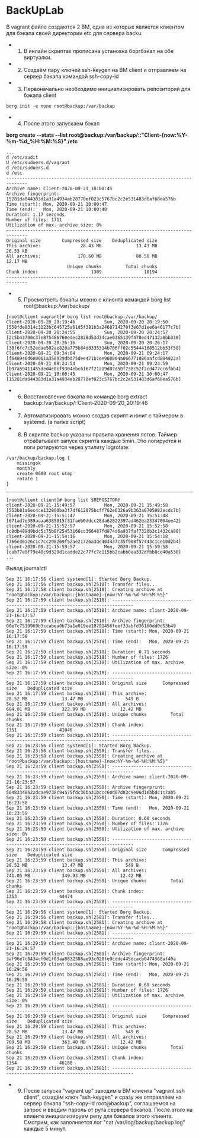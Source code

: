 # BackUpLab
В vagrant файле создаются 2 ВМ, одна из которых является клиентом для бэкапа своей директории etc для сервера backu.

* 1. В инлайн скриптах прописана установка боргбэкап на обе виртуалки.
* 2. Создаём пару ключей ssh-keygen на ВМ client и отправляем на сервер бэкапа командой ssh-copy-id 
* 3. Первоначально необходимо инициализировать репозиторий для бэкапа client
```
borg init -e none root@backup:/var/backup
```
* 4. После этого запускаем бэкап

**borg create --stats --list root@backup:/var/backup/::"Client-{now:%Y-%m-%d_%H:%M:%S}" /etc**
```
...
d /etc/audit
U /etc/sudoers.d/vagrant
d /etc/sudoers.d
d /etc
------------------------------------------------------------------------------
Archive name: Client-2020-09-21_10:00:45
Archive fingerprint: 15281da044383d1a31a4934ab28770ef023c5767bc2c2e531483d6af68ea576b
Time (start): Mon, 2020-09-21 10:00:47
Time (end):   Mon, 2020-09-21 10:00:48
Duration: 1.17 seconds
Number of files: 1711
Utilization of max. archive size: 0%
------------------------------------------------------------------------------
Original size        Compressed size    Deduplicated size
This archive:               28.43 MB             13.43 MB             26.53 kB
All archives:              170.60 MB             80.56 MB             12.17 MB
                       Unique chunks         Total chunks
Chunk index:                    1309                10194
------------------------------------------------------------------------------
```
* 5. Просмотреть бэкапы можно с клиента командой borg list root@backup:/var/backup/
```
[root@client vagrant]# borg list root@backup:/var/backup/
Client-2020-09-20_20:19:46           Sun, 2020-09-20 20:19:50 [558fde8314c3123bc645725a61d5f381b3a2468714270f3e67d1ee6a46177c7b]
Client-2020-09-20_20:24:55           Sun, 2020-09-20 20:24:57 [2c5b43790c37e875486760edec2828d53d34cae0365139f478ed47132a8bb330]
Client-2020-09-20_20:26:16           Sun, 2020-09-20 20:26:17 [38f6fc7c52edae582ae820a775b84d0335314b706ff02c55444168512bb53f58]
Client-2020-09-21_09:24:04           Mon, 2020-09-21 09:24:17 [f648946d600061a358929dbd75dee471b1ee908064a066771086aafcd804922a]
Client-2020-09-21_09:24:54           Mon, 2020-09-21 09:24:59 [b97a59411455ded4c0cf9304ebc6167f21a19d07d50f738c52f2cd477cc6fbb4]
Client-2020-09-21_10:00:45           Mon, 2020-09-21 10:00:47 [15281da044383d1a31a4934ab28770ef023c5767bc2c2e531483d6af68ea576b]
```
* 6. Восстановление бэкапа по команде borg extract backup:/var/backup/::Client-2020-09-20_20:19:46
* 7. Автоматизировать можно создав скрипт и юнит с таймером в systemd. (в папке script)
* 8. В скрипте backup указаны правила хранения логов. Таймер отрабатывает запуск скрипта каждые 5min. Это логируется и логи ротируются через утилиту logrotate:
```
/var/backup/backup.log {
    missingok
    monthly
    create 0600 root utmp
    rotate 1
}
```
________________________________________________
```
[root@client client]# borg list $REPOSITORY
client-2020-09-21-15:49:57           Mon, 2020-09-21 15:49:58 [553b81a6ec4ce132800ba3f7df612075bcff762e6326a9b363a6705982ecdc7b]
client-2020-09-21-15:51:47           Mon, 2020-09-21 15:51:48 [671ad7e389aaaa6385015f31faeb0ddcc28da62822397ad462ea23347004ee42]
client-2020-09-21-15:52:57           Mon, 2020-09-21 15:52:58 [c8db489d9bdc5c75b8f25453166cc366487fd874d6a937faf7320b3c1432ca80]
client-2020-09-21-15:54:16           Mon, 2020-09-21 15:54:18 [766e36a26c1c7cc298269f52ae21726a3de403437c35f908f57443c1ce10d2b4]
client-2020-09-21-15:59:57           Mon, 2020-09-21 15:59:58 [cab77e0f79e40c9d329d1cadde22c77fc7e115bb2cabb0aa332dfbb8ce40a530]
...
```
Вывод journalctl
```
Sep 21 16:17:56 client systemd[1]: Started Borg Backup.
Sep 21 16:17:56 client backup.sh[2518]: Transfer files...
Sep 21 16:17:58 client backup.sh[2518]: Creating archive at "root@backup:/var/backup::{hostname}-{now:%Y-%m-%d-%H:%M:%S}"
Sep 21 16:17:59 client backup.sh[2518]: ------------------------------------------------------------------------------
Sep 21 16:17:59 client backup.sh[2518]: Archive name: client-2020-09-21-16:17:57
Sep 21 16:17:59 client backup.sh[2518]: Archive fingerprint: 00e7c7519969b3ccabea0b73a1e019ee10791456feef33abfd36160dd0d53b49
Sep 21 16:17:59 client backup.sh[2518]: Time (start): Mon, 2020-09-21 16:17:58
Sep 21 16:17:59 client backup.sh[2518]: Time (end):   Mon, 2020-09-21 16:17:59
Sep 21 16:17:59 client backup.sh[2518]: Duration: 0.71 seconds
Sep 21 16:17:59 client backup.sh[2518]: Number of files: 1726
Sep 21 16:17:59 client backup.sh[2518]: Utilization of max. archive size: 0%
Sep 21 16:17:59 client backup.sh[2518]: ------------------------------------------------------------------------------
Sep 21 16:17:59 client backup.sh[2518]: Original size      Compressed size    Deduplicated size
Sep 21 16:17:59 client backup.sh[2518]: This archive:               28.52 MB             13.47 MB                549 B
Sep 21 16:17:59 client backup.sh[2518]: All archives:              684.01 MB            322.99 MB             12.42 MB
Sep 21 16:17:59 client backup.sh[2518]: Unique chunks         Total chunks
Sep 21 16:17:59 client backup.sh[2518]: Chunk index:                    1351                41046
Sep 21 16:17:59 client backup.sh[2518]: ------------------------------------------------------------------------------
Sep 21 16:23:56 client systemd[1]: Started Borg Backup.
Sep 21 16:23:56 client backup.sh[2550]: Transfer files...
Sep 21 16:23:58 client backup.sh[2550]: Creating archive at "root@backup:/var/backup::{hostname}-{now:%Y-%m-%d-%H:%M:%S}"
Sep 21 16:23:59 client backup.sh[2550]: ------------------------------------------------------------------------------
Sep 21 16:23:59 client backup.sh[2550]: Archive name: client-2020-09-21-16:23:57
Sep 21 16:23:59 client backup.sh[2550]: Archive fingerprint: 50483348622dcae9738c94a75fdc36ba31bccc60d07d83c9e06d16bbdc1c7ab5
Sep 21 16:23:59 client backup.sh[2550]: Time (start): Mon, 2020-09-21 16:23:58
Sep 21 16:23:59 client backup.sh[2550]: Time (end):   Mon, 2020-09-21 16:23:59
Sep 21 16:23:59 client backup.sh[2550]: Duration: 0.60 seconds
Sep 21 16:23:59 client backup.sh[2550]: Number of files: 1726
Sep 21 16:23:59 client backup.sh[2550]: Utilization of max. archive size: 0%
Sep 21 16:23:59 client backup.sh[2550]: ------------------------------------------------------------------------------
Sep 21 16:23:59 client backup.sh[2550]: Original size      Compressed size    Deduplicated size
Sep 21 16:23:59 client backup.sh[2550]: This archive:               28.52 MB             13.47 MB                549 B
Sep 21 16:23:59 client backup.sh[2550]: All archives:              741.05 MB            349.93 MB             12.42 MB
Sep 21 16:23:59 client backup.sh[2550]: Unique chunks         Total chunks
Sep 21 16:23:59 client backup.sh[2550]: Chunk index:                    1353                44474
Sep 21 16:23:59 client backup.sh[2550]: ------------------------------------------------------------------------------
Sep 21 16:29:56 client systemd[1]: Started Borg Backup.
Sep 21 16:29:56 client backup.sh[2581]: Transfer files...
Sep 21 16:29:58 client backup.sh[2581]: Creating archive at "root@backup:/var/backup::{hostname}-{now:%Y-%m-%d-%H:%M:%S}"
Sep 21 16:29:59 client backup.sh[2581]: ------------------------------------------------------------------------------
Sep 21 16:29:59 client backup.sh[2581]: Archive name: client-2020-09-21-16:29:57
Sep 21 16:29:59 client backup.sh[2581]: Archive fingerprint: 3af96e7c8434cf0d1f03aa8832388ae93c020fe9cddc445dcacb0474568af40a
Sep 21 16:29:59 client backup.sh[2581]: Time (start): Mon, 2020-09-21 16:29:58
Sep 21 16:29:59 client backup.sh[2581]: Time (end):   Mon, 2020-09-21 16:29:59
Sep 21 16:29:59 client backup.sh[2581]: Duration: 0.69 seconds
Sep 21 16:29:59 client backup.sh[2581]: Number of files: 1726
Sep 21 16:29:59 client backup.sh[2581]: Utilization of max. archive size: 0%
Sep 21 16:29:59 client backup.sh[2581]: ------------------------------------------------------------------------------
Sep 21 16:29:59 client backup.sh[2581]: Original size      Compressed size    Deduplicated size
Sep 21 16:29:59 client backup.sh[2581]: This archive:               28.52 MB             13.47 MB                549 B
Sep 21 16:29:59 client backup.sh[2581]: All archives:              769.58 MB            363.40 MB             12.42 MB
Sep 21 16:29:59 client backup.sh[2581]: Unique chunks         Total chunks
Sep 21 16:29:59 client backup.sh[2581]: Chunk index:                    1354                46188
Sep 21 16:29:59 client backup.sh[2581]: ------------------------------------------------------------------------------
```
* 9. После запуска "vagrant up" заходим в ВМ клиента "vagrant ssh client", созадём ключ "ssh-keygen" и сразу же отправляем на сервер бэкапа "ssh-copy-id root@backup", 
соглашаемся на запрос и вводим пароль от рута сервера бэкапов. После этого на клиенте инициализируем репу для бэкапов этого клиента. Смотрим, как заполняется лог
"cat /var/log/backup/backup.log" каждые 5 минут.
